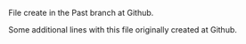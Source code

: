 File create in the Past branch at Github.

Some additional lines with this file originally created at Github.
